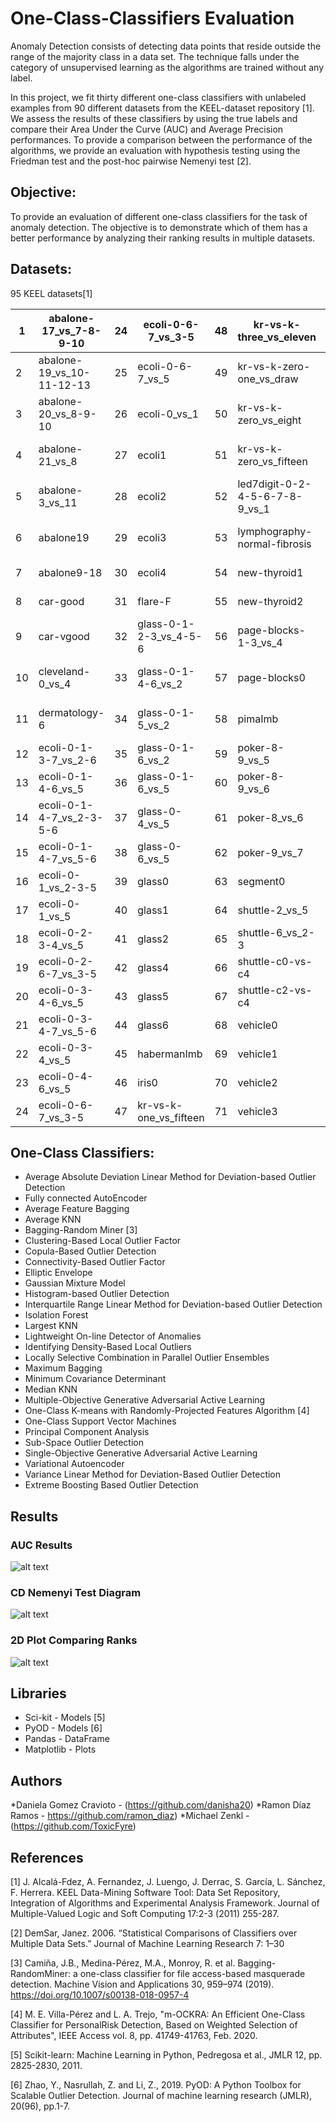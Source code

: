 # One-Class-Classifiers Evaluation

Anomaly Detection consists of detecting data points that reside outside the range of the majority class in a data set. The technique falls under the category of unsupervised learning as the algorithms are trained without any label. 

In this project, we fit thirty different one-class classifiers with unlabeled examples from 90 different datasets from the KEEL-dataset repository [1]. We assess the results of these classifiers by using the true labels and compare their Area Under the Curve (AUC) and Average Precision performances. To provide a comparison between the performance of the algorithms, we provide an evaluation with hypothesis testing using the Friedman test and the post-hoc pairwise Nemenyi test [2]. 

## Objective: 

To provide an evaluation of different one-class classifiers for the task of anomaly detection. The objective is to demonstrate which of them has a better performance by analyzing their ranking results in multiple datasets. 

## Datasets: 

95 KEEL datasets[1]

| 1  | abalone-17_vs_7-8-9-10    | 24 | ecoli-0-6-7_vs_3-5     | 48 | kr-vs-k-three_vs_eleven        | 72 | vowel0                     |   |
|----|---------------------------|----|------------------------|----|--------------------------------|----|----------------------------|---|
| 2  | abalone-19_vs_10-11-12-13 | 25 | ecoli-0-6-7_vs_5       | 49 | kr-vs-k-zero-one_vs_draw       | 73 | winequality-red-3_vs_5     |   |
| 3  | abalone-20_vs_8-9-10      | 26 | ecoli-0_vs_1           | 50 | kr-vs-k-zero_vs_eight          | 74 | winequality-red-4          |   |
| 4  | abalone-21_vs_8           | 27 | ecoli1                 | 51 | kr-vs-k-zero_vs_fifteen        | 75 | winequality-red-8_vs_6-7   |   |
| 5  | abalone-3_vs_11           | 28 | ecoli2                 | 52 | led7digit-0-2-4-5-6-7-8-9_vs_1 | 76 | winequality-red-8_vs_6     |   |
| 6  | abalone19                 | 29 | ecoli3                 | 53 | lymphography-normal-fibrosis   | 77 | winequality-white-3-9_vs_5 |   |
| 7  | abalone9-18               | 30 | ecoli4                 | 54 | new-thyroid1                   | 78 | winequality-white-3_vs_7   |   |
| 8  | car-good                  | 31 | flare-F                | 55 | new-thyroid2                   | 79 | winequality-white-9_vs_4   |   |
| 9  | car-vgood                 | 32 | glass-0-1-2-3_vs_4-5-6 | 56 | page-blocks-1-3_vs_4           | 80 | wisconsinImb               |   |
| 10 | cleveland-0_vs_4          | 33 | glass-0-1-4-6_vs_2     | 57 | page-blocks0                   | 81 | yeast-0-2-5-6_vs_3-7-8-9   |   |
| 11 | dermatology-6             | 34 | glass-0-1-5_vs_2       | 58 | pimaImb                        | 82 | yeast-0-2-5-7-9_vs_3-6-8   |   |
| 12 | ecoli-0-1-3-7_vs_2-6      | 35 | glass-0-1-6_vs_2       | 59 | poker-8-9_vs_5                 | 83 | yeast-0-3-5-9_vs_7-8       |   |
| 13 | ecoli-0-1-4-6_vs_5        | 36 | glass-0-1-6_vs_5       | 60 | poker-8-9_vs_6                 | 84 | yeast-0-5-6-7-9_vs_4       |   |
| 14 | ecoli-0-1-4-7_vs_2-3-5-6  | 37 | glass-0-4_vs_5         | 61 | poker-8_vs_6                   | 85 | yeast-1-2-8-9_vs_7         |   |
| 15 | ecoli-0-1-4-7_vs_5-6      | 38 | glass-0-6_vs_5         | 62 | poker-9_vs_7                   | 86 | yeast-1-4-5-8_vs_7         |   |
| 16 | ecoli-0-1_vs_2-3-5        | 39 | glass0                 | 63 | segment0                       | 87 | yeast-1_vs_7               |   |
| 17 | ecoli-0-1_vs_5            | 40 | glass1                 | 64 | shuttle-2_vs_5                 | 88 | yeast-2_vs_4               |   |
| 18 | ecoli-0-2-3-4_vs_5        | 41 | glass2                 | 65 | shuttle-6_vs_2-3               | 89 | yeast-2_vs_8               |   |
| 19 | ecoli-0-2-6-7_vs_3-5      | 42 | glass4                 | 66 | shuttle-c0-vs-c4               | 90 | yeast1                     |   |
| 20 | ecoli-0-3-4-6_vs_5        | 43 | glass5                 | 67 | shuttle-c2-vs-c4               | 91 | yeast3                     |   |
| 21 | ecoli-0-3-4-7_vs_5-6      | 44 | glass6                 | 68 | vehicle0                       | 92 | yeast4                     |   |
| 22 | ecoli-0-3-4_vs_5          | 45 | habermanImb            | 69 | vehicle1                       | 93 | yeast5                     |   |
| 23 | ecoli-0-4-6_vs_5          | 46 | iris0                  | 70 | vehicle2                       | 94 | yeast6                     |   |
| 24 | ecoli-0-6-7_vs_3-5        | 47 | kr-vs-k-one_vs_fifteen | 71 | vehicle3                       | 95 | zoo-3                      |   |


## One-Class Classifiers: 

* Average Absolute Deviation Linear Method for Deviation-based Outlier Detection
* Fully connected AutoEncoder
* Average Feature Bagging
* Average KNN
* Bagging-Random Miner [3]
* Clustering-Based Local Outlier Factor
* Copula-Based Outlier Detection
* Connectivity-Based Outlier Factor
* Elliptic Envelope
* Gaussian Mixture Model
* Histogram-based Outlier Detection
* Interquartile Range Linear Method for Deviation-based Outlier Detection
* Isolation Forest
* Largest KNN
* Lightweight On-line Detector of Anomalies
* Identifying Density-Based Local Outliers
* Locally Selective Combination in Parallel Outlier Ensembles
* Maximum Bagging
* Minimum Covariance Determinant
* Median KNN
* Multiple-Objective Generative Adversarial Active Learning
* One-Class K-means with Randomly-Projected Features Algorithm [4]
* One-Class Support Vector Machines
* Principal Component Analysis
* Sub-Space Outlier Detection
* Single-Objective Generative Adversarial Active Learning
* Variational Autoencoder
* Variance Linear Method for Deviation-Based Outlier Detection
* Extreme Boosting Based Outlier Detection

## Results

### AUC Results

![alt text](https://github.com/ML-Group-Col/One-Class-models/blob/main/Analysis/auc_ns.png)

### CD Nemenyi Test Diagram

![alt text](https://github.com/ML-Group-Col/One-Class-models/blob/main/Analysis/cd_ns.png)

### 2D Plot Comparing Ranks

![alt text](https://github.com/ML-Group-Col/One-Class-models/blob/main/Analysis/noscaler_rank.png)

## Libraries

- Sci-kit - Models [5]
- PyOD - Models [6]
- Pandas - DataFrame 
- Matplotlib - Plots

## Authors

*Daniela Gomez Cravioto - (https://github.com/danisha20)
*Ramon Díaz Ramos - https://github.com/ramon_diaz)
*Michael Zenkl - (https://github.com/ToxicFyre)

## References

[1] J. Alcalá-Fdez, A. Fernandez, J. Luengo, J. Derrac, S. García, L. Sánchez, F. Herrera. KEEL Data-Mining Software Tool: Data Set Repository, Integration of Algorithms and Experimental Analysis Framework. Journal of Multiple-Valued Logic and Soft Computing 17:2-3 (2011) 255-287.

[2] DemSar, Janez. 2006. “Statistical Comparisons of Classifiers over Multiple Data Sets.” Journal of Machine Learning Research 7: 1–30

[3] Camiña, J.B., Medina-Pérez, M.A., Monroy, R. et al. Bagging-RandomMiner: a one-class classifier for file access-based masquerade detection. Machine Vision and Applications 30, 959–974 (2019). https://doi.org/10.1007/s00138-018-0957-4

[4] M. E. Villa-Pérez and L. A. Trejo, "m-OCKRA: An Efficient One-Class Classifier for PersonalRisk Detection, Based on Weighted Selection of Attributes", IEEE Access vol. 8, pp. 41749-41763, Feb. 2020.

[5] Scikit-learn: Machine Learning in Python, Pedregosa et al., JMLR 12, pp. 2825-2830, 2011.

[6] Zhao, Y., Nasrullah, Z. and Li, Z., 2019. PyOD: A Python Toolbox for Scalable Outlier Detection. Journal of machine learning research (JMLR), 20(96), pp.1-7.

